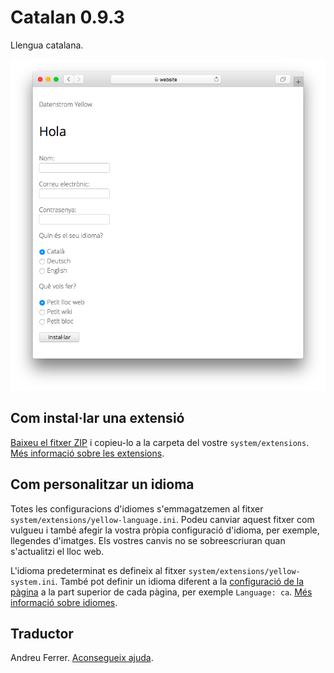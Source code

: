 # Catalan 0.9.3

Llengua catalana.

<p align="center"><img src="SCREENSHOT.png" alt="Captura de pantalla"></p>

## Com instal·lar una extensió

[Baixeu el fitxer ZIP](https://github.com/annaesvensson/yellow-language/raw/main/downloads/catalan.zip) i copieu-lo a la carpeta del vostre `system/extensions`. [Més informació sobre les extensions](https://github.com/annaesvensson/yellow-update).

## Com personalitzar un idioma

Totes les configuracions d'idiomes s'emmagatzemen al fitxer `system/extensions/yellow-language.ini`. Podeu canviar aquest fitxer com vulgueu i també afegir la vostra pròpia configuració d'idioma, per exemple, llegendes d'imatges. Els vostres canvis no se sobreescriuran quan s'actualitzi el lloc web.

L'idioma predeterminat es defineix al fitxer `system/extensions/yellow-system.ini`. També pot definir un idioma diferent a la [configuració de la pàgina](https://github.com/annaesvensson/yellow-core#settings-page) a la part superior de cada pàgina, per exemple `Language: ca`. [Més informació sobre idiomes](https://datenstrom.se/yellow/help/how-to-customise-languages).

## Traductor

Andreu Ferrer. [Aconsegueix ajuda](https://datenstrom.se/yellow/help/).

